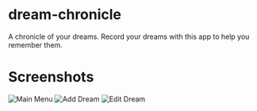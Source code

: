 # dream-chronicle
A chronicle of your dreams. Record your dreams with this app to help you remember them.

# Screenshots

![Main Menu](https://is2-ssl.mzstatic.com/image/thumb/PurpleSource115/v4/33/9a/86/339a8624-b453-f413-94f5-59b4769a8649/ebe4ab75-b914-4351-9531-be46756d70d7_IMG_0581.PNG/1242x2688bb.png)
![Add Dream](https://is5-ssl.mzstatic.com/image/thumb/PurpleSource115/v4/74/d9/9d/74d99dd7-990d-50f1-eb71-97f67428a647/a582e48e-0e93-4a06-929e-a5df23e3b37d_IMG_0579.PNG/1242x2688bb.png)
![Edit Dream](https://is2-ssl.mzstatic.com/image/thumb/PurpleSource115/v4/3c/b4/96/3cb496b1-d905-d267-68b2-bfb9aaf9f515/b48a6114-452f-43fc-82a7-a31198a92f3c_IMG_0580.PNG/1242x2688bb.png)
